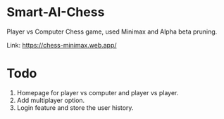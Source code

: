 # Smart-AI-Chess

Player vs Computer Chess game, used Minimax and Alpha beta pruning.

Link: https://chess-minimax.web.app/


# Todo

1. Homepage for player vs computer and player vs player.
2. Add multiplayer option.
3. Login feature and store the user history.
